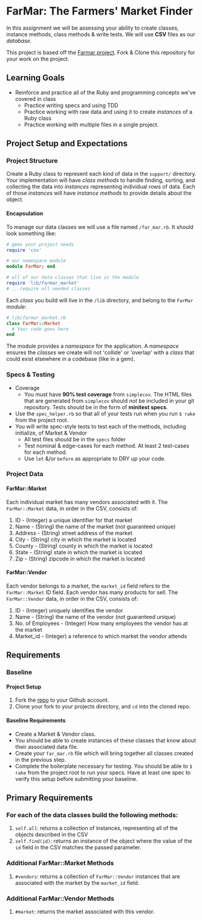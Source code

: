 # FarMar: The Farmers' Market Finder
In this assignment we will be assessing your ability to create classes, instance methods, class methods & write tests. We will use __CSV__ files as our _database_.

This project is based off the [Farmar project](https://www.github.com/CheezItMan/farmar).  Fork & Clone this repository for your work on the project.  

## Learning Goals
- Reinforce and practice all of the Ruby and programming concepts we've covered in class
  - Practice writing specs and using TDD
  - Practice working with raw data and using it to create _instances_ of a Ruby class
  - Practice working with multiple files in a single project.

## Project Setup and Expectations
### Project Structure
Create a Ruby class to represent each kind of data in the `support/` directory. Your implementation will have _class methods_ to handle finding, sorting, and collecting the data into _instances_ representing individual rows of data. Each of those _instances_ will have _instance methods_ to provide details about the object.

#### Encapsulation
To manage our data classes we will use a file named `/far_mar.rb`. It should look something like:

```ruby
# gems your project needs
require 'csv'

# our namespace module
module FarMar; end

# all of our data classes that live in the module
require 'lib/farmar_market'
# ...require all needed classes
```

Each _class_ you build will live in the `/lib` directory, and belong to the `FarMar` _module_:

```ruby
# lib/farmar_market.rb
class FarMar::Market
  # Your code goes here
end
```

The module provides a _namespace_ for the application. A _namespace_ ensures the _classes_ we create will not 'collide' or 'overlap' with a _class_ that could exist elsewhere in a codebase (like in a gem).


### Specs & Testing
- Coverage
	-  You must have __90% test coverage__ from `simplecov`. The HTML files that are generated from `simplecov` should _not_ be included in your git repository. Tests should be in the form of __minitest specs__.
-  Use the `spec_helper.rb` so that all of your tests run when you run `$ rake` from the project root.
- You will write spec-style tests to test each of the methods, including initialize, of Market & Vendor
	- All test files should be in the `specs` folder
	- Test nominal & edge-cases for each method.  At least 2 test-cases for each method.  
	- Use `let` &/or `before` as appropriate to DRY up your code.

### Project Data
#### FarMar::Market
Each individual market has many vendors associated with it. The `FarMar::Market` data, in order in the CSV, consists of:

1. ID - (Integer) a unique identifier for that market
2. Name - (String) the name of the market (not guaranteed unique)
3. Address - (String) street address of the market
4. City - (String) city in which the market is located
5. County - (String) county in which the market is located
6. State - (String) state in which the market is located
7. Zip - (String) zipcode in which the market is located

#### FarMar::Vendor
Each vendor belongs to a market, the `market_id` field refers to the `FarMar::Market` ID field.
Each vendor has many products for sell. The `FarMar::Vendor` data, in order in the CSV, consists of:

1. ID - (Integer) uniquely identifies the vendor
2. Name - (String) the name of the vendor (not guaranteed unique)
3. No. of Employees - (Integer) How many employees the vendor has at the market
4. Market_id - (Integer) a reference to which market the vendor attends


## Requirements
### Baseline
#### Project Setup
1. Fork the [repo](https://github.com/CheezItMan/farmar) to your Github account.
1. Clone your fork to your projects directory, and `cd` into the cloned repo.


#### Baseline Requirements
- Create a Market & Vendor class.
- You should be able to create instances of these classes that know about their associated data file.
- Create your `far_mar.rb` file which will bring together all classes created in the previous step.
- Complete the boilerplate necessary for testing. You should be able to `$ rake` from the project root to run your specs. Have at least one spec to verify this setup before submitting your baseline.

## Primary Requirements
### For each of the data classes build the following methods:
1. `self.all`: returns a collection of instances, representing all of the objects described in the CSV
1. `self.find(id)`: returns an instance of the object where the value of the `id` field in the CSV matches the passed parameter.

### Additional FarMar::Market Methods
1. `#vendors`: returns a collection of `FarMar::Vendor` instances that are associated with the market by the `market_id` field.

### Additional FarMar::Vendor Methods
1.  `#market`: returns the market associated with this vendor.
